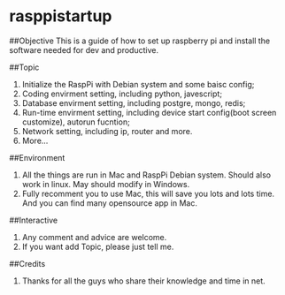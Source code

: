 # rasppistartup

##Objective
  This is a guide of how to set up raspberry pi and install the software needed for dev and productive.
  
##Topic
1. Initialize the RaspPi with Debian system and some baisc config;
2. Coding envirment setting, including python, javescript;
3. Database envirment setting, including postgre, mongo, redis;
4. Run-time envirment setting, including device start config(boot screen customize), autorun fucntion;
5. Network setting, including ip, router and more.
6. More...

##Environment
1. All the things are run in Mac and RaspPi Debian system. Should also work in linux. May should modify in Windows.
2. Fully recomment you to use Mac, this will save you lots and lots time. And you can find many opensource app in Mac.

##Interactive
1. Any comment and advice are welcome.
2. If you want add Topic, please just tell me.

##Credits
1. Thanks for all the guys who share their knowledge and time in net.
